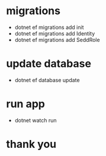 
# migrations
-   dotnet ef migrations add init
-   dotnet ef migrations add Identity
-   dotnet ef migrations add SeddRole

# update database
-   dotnet ef database update

# run app
-   dotnet watch run

# thank you
